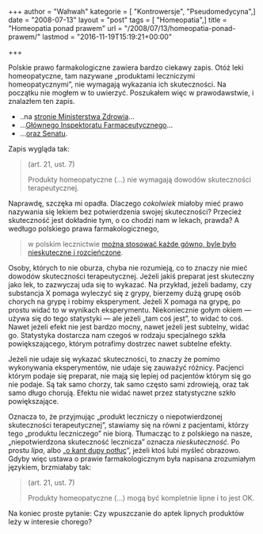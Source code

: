 +++
author = "Wahwah"
kategorie = [ "Kontrowersje", "Pseudomedycyna",]
date = "2008-07-13"
layout = "post"
tags = [ "Homeopatia",]
title = "Homeopatia ponad prawem"
url = "/2008/07/13/homeopatia-ponad-prawem/"
lastmod = "2016-11-19T15:19:21+00:00"

+++

Polskie prawo farmakologiczne zawiera bardzo ciekawy zapis. Otóż leki homeopatyczne, tam nazywane „produktami leczniczymi homeopatycznymi”, nie wymagają wykazania ich skuteczności. Na początku nie mogłem w to uwierzyć. Poszukałem więc w prawodawstwie, i znalazłem ten zapis.

<!--more-->

  * ..na [stronie Ministerstwa Zdrowia][1]&#8230;
  * &#8230;[Głównego Inspektoratu Farmaceutycznego][2]&#8230;
  * &#8230;[oraz Senatu][3].

Zapis wygląda tak:

> (art. 21, ust. 7)
> 
> Produkty homeopatyczne (&#8230;) nie wymagają dowodów skuteczności terapeutycznej.

Naprawdę, szczęka mi opadła. Dlaczego _cokolwiek_ miałoby mieć prawo nazywania się lekiem bez potwierdzenia swojej skuteczności? Przecież skuteczność jest dokładnie tym, o co chodzi nam w lekach, prawda? A wedługo polskiego prawa farmakologicznego,

> w polskim lecznictwie [można stosować każde gówno, byle było nieskuteczne i rozcieńczone][4].

Osoby, których to nie oburza, chyba nie rozumieją, co to znaczy nie mieć dowodów skuteczności terapeutycznej. Jeżeli jakiś preparat jest skuteczny jako lek, to zazwyczaj uda się to wykazać. Na przykład, jeżeli badamy, czy substancja X pomaga wyleczyć się z grypy, bierzemy dużą grupę osób chorych na grypę i robimy eksperyment. Jeżeli X pomaga na grypę, po prostu widać to w wynikach eksperymentu. Niekoniecznie gołym okiem &#8212; używa się do tego statystyki &#8212; ale jeżeli „tam coś jest”, to widać to coś. Nawet jeżeli efekt nie jest bardzo mocny, nawet jeżeli jest subtelny, widać go. Statystyka dostarcza nam czegoś w rodzaju specjalnego szkła powiększającego, którym potrafimy dostrzec nawet subtelne efekty.

Jeżeli nie udaje się wykazać skuteczności, to znaczy że pomimo wykonywania eksperymentów, nie udaje się zauważyć różnicy. Pacjenci którym podaje się preparat, nie mają się lepiej od pacjentów którym się go nie podaje. Są tak samo chorzy, tak samo często sami zdrowieją, oraz tak samo długo chorują. Efektu nie widać nawet przez statystyczne szkło powiększające.

Oznacza to, że przyjmując „produkt leczniczy o niepotwierdzonej skuteczności terapeutycznej”, stawiamy się na równi z pacjentami, którzy tego „produktu leczniczego” nie biorą. Tłumacząc to z polskiego na nasze, „niepotwierdzona skuteczność lecznicza” oznacza _nieskuteczność._ Po prostu _lipa_, albo „[o kant dupy potłuc][5]”, jeżeli ktoś lubi myśleć obrazowo. Gdyby więc ustawa o prawie farmakologicznym była napisana zrozumiałym językiem, brzmiałaby tak:

> (art. 21, ust. 7)
> 
> Produkty homeopatyczne (&#8230;) mogą być kompletnie lipne i to jest OK.

Na koniec proste pytanie: Czy wpuszczanie do aptek lipnych produktów leży w interesie chorego?

 [1]: http://www.mz.gov.pl/wwwmz/index?mr=q491&ms=383&ml=pl&mi=383&mx=0&mt=&my=567&ma=010631
 [2]: http://www.gif.gov.pl/?aid=176
 [3]: http://www.senat.gov.pl/k5/dok/dr/150/178.htm
 [4]: http://portalwiedzy.onet.pl/1197319,10484,1,info.html
 [5]: http://pl.wiktionary.org/wiki/o_kant_dupy_pot%C5%82uc